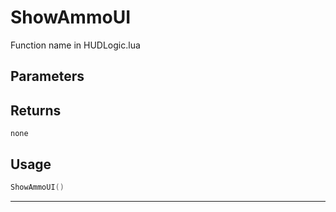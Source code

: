 # ShowAmmoUI

Function name in HUDLogic.lua

## Parameters

## Returns

`none`

## Usage

```lua
ShowAmmoUI()
```

---
